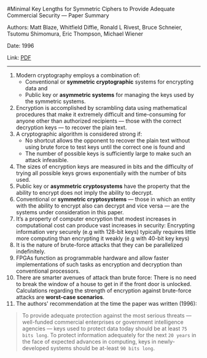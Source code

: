 #Minimal Key Lengths for Symmetric Ciphers to Provide Adequate Commercial Security — Paper Summary


Authors: Matt Blaze, Whitfield Diffie, Ronald L Rivest, Bruce Schneier, Tsutomu Shimomura, Eric Thompson, Michael Wiener

Date: 1996

Link: [PDF](https://evervault.com/papers/key-length.pdf)

-----

1. Modern cryptography employs a combination of:
    * Conventional or **symmetric cryptographic** systems for encrypting data and
    * Public key or **asymmetric systems** for managing the keys used by the symmetric systems.
2. Encryption is accomplished by scrambling data using mathematical procedures that make it extremely difficult and time-consuming for anyone other than authorized recipients — those with the correct decryption keys — to recover the plain text.
3. A cryptographic algorithm is considered strong if:
    * No shortcut allows the opponent to recover the plain text without using brute force to test keys until the correct one is found and
    * The number of possible keys is sufficiently large to make such an attack infeasible.
4. The sizes of encryption keys are measured in bits and the difficulty of trying all possible keys grows exponentially with the number of bits used.
5. Public key or **asymmetric cryptosystems** have the property that the ability to encrypt does not imply the ability to decrypt.
6. Conventional or **symmetric cryptosystems** — those in which an entity with the ability to encrypt also can decrypt and vice versa — are the systems under consideration in this paper.
7. It’s a property of computer encryption that modest increases in computational cost can produce vast increases in security: Encrypting information very securely (e.g with 128-bit keys) typically requires little more computing than encrypting it weakly (e.g with 40-bit key keys)
8. It is the nature of brute-force attacks that they can be parallelized indefinitely.
9. FPGAs function as programmable hardware and allow faster implementations of such tasks as encryption and decryption than conventional processors.
10. There are smarter avenues of attack than brute force: There is no need to break the window of a house to get in if the front door is unlocked. Calculations regarding the strength of encryption against brute-force attacks are **worst-case scenarios**.
11. The authors' recommendation at the time the paper was written (1996):
> To provide adequate protection against the most serious threats — well-funded commercial enterprises or government intelligence agencies — keys used to protect data today should be at least `75 bits long`. To protect information adequately for the next `20 years` in  
the face of expected advances in computing, keys in newly-developed systems should be at-least `90 bits long`.
